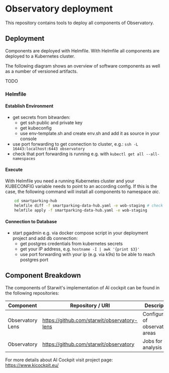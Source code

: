 # Observatory deployment

This repository contains tools to deploy all components of Observatory.

## Deployment

Components are deployed with Helmfile. With Helmfile all components are deployed to a Kubernetes cluster.

The following diagram shows an overview of software components as well as a number of versioned artifacts.

TODO

### Helmfile

#### Establish Environment

* get secrets from bitwarden:
  * get ssh public and private key
  * get kubeconfig
  * use env-template.sh and create env.sh and add it as source in your console
* use port forwarding to get connection to cluster, e.g.: `ssh -L 16443:localhost:6443 observatory`
* check that port forwarding is running e.g. with `kubectl get all --all-namespaces`

#### Execute

With Helmfile you need a running Kubernetes cluster and your KUBECONFIG variable needs to point to an according config. If this is the case, the following command will install all components to namespace _aic_.

```bash
    cd smartparking-hub
    helmfile diff -f smartparking-data-hub.yaml -e wob-staging # check planned changes
    helmfile apply -f smartparking-data-hub.yaml -e wob-staging
```

#### Connection to Database

* start pgadmin e.g. via docker compose script in your deployment project and add db connection:
  * get postgres credentials from kubernetes secrets
  * get your IP address, e.g. `hostname -I | awk '{print $3}'`
  * use port forwarding with your ip (e.g. via k9s) to be able to reach postgres port

## Component Breakdown

The components of Starwit's implementation of AI cockpit can be found in the following repositories:

| Component       | Repository / URI                                       |             Description            |
| ----------------| -------------------------------------------------------| ---------------------------------- |
| Observatory Lens|<https://github.com/starwit/observatory-lens>           | Configuration of observation areas |
| Observatory     |<https://github.com/starwit/observatory>                | Jobs for data analysis             |

For more details about AI Cockpit visit project page: <https://www.kicockpit.eu/>
